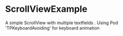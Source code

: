 # ScrollViewExample
A simple ScrollView with multiple textfields . Using Pod 'TPKeyboardAvoiding' for keyboard animation
